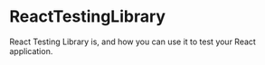 # ReactTestingLibrary
React Testing Library is, and how you can use it to test your React application.
